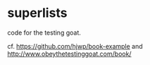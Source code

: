 # superlists
code for the testing goat.


cf. https://github.com/hjwp/book-example and http://www.obeythetestinggoat.com/book/
